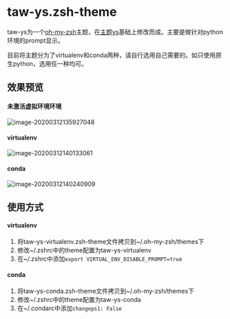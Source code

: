 # taw-ys.zsh-theme
taw-ys为一个[oh-my-zsh](https://github.com/robbyrussell/oh-my-zsh)主题，在[主题ys](https://github.com/robbyrussell/oh-my-zsh/blob/master/themes/ys.zsh-theme)基础上修改而成。主要是做针对python环境的prompt显示。

目前将主题分为了virtualenv和conda两种，请自行选用自己需要的。如只使用原生python，选用任一种均可。

## 效果预览

#### 未激活虚拟环境环境

![image-20200312135927048](https://img.cayun.me/2020-03-12-061056.png)

#### virtualenv

![image-20200312140133061](https://img.cayun.me/2020-03-12-060133.png)

#### conda

![image-20200312140240909](https://img.cayun.me/2020-03-12-060241.png)


## 使用方式

#### virtualenv

1. 将taw-ys-virtualenv.zsh-theme文件拷贝到~/.oh-my-zsh/themes下
2. 修改~/.zshrc中的theme配置为taw-ys-virtualenv
3. 在~/.zshrc中添加`export VIRTUAL_ENV_DISABLE_PROMPT=true`

#### conda

1. 将taw-ys-conda.zsh-theme文件拷贝到~/.oh-my-zsh/themes下
2. 修改~/.zshrc中的theme配置为taw-ys-conda
3. 在~/.condarc中添加`changeps1: False`
